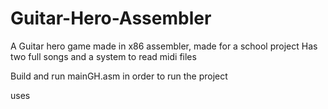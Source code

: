 # Guitar-Hero-Assembler
A Guitar hero game made in x86 assembler, made for a school project
Has two full songs and a system to read midi files

Build and run mainGH.asm in order to run the project

uses 
